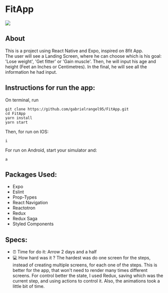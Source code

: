 # FitApp
![](https://github.com/gabrielrangel95/FitApp/blob/master/src/assets/gif/FitAppEdited.gif)
## About
This is a project using React Native and Expo, inspired on 8fit App.
<br/>
The user will see a Landing Screen, where he can choose which is his goal: 'Lose weight', 'Get fitter' or 'Gain muscle'.
Then, he will input his age and height (Feet an Inches or Centimetres).
In the final, he will see all the information he had input.

## Instructions for run the app:
On terminal, run 
```
git clone https://github.com/gabrielrangel95/FitApp.git
cd FitApp
yarn install
yarn start
```
Then, for run on IOS:
```
i
```
For run on Android, start your simulator and:
```
a
```

## Packages Used:
* Expo
* Eslint
* Prop-Types
* React Navigation
* Reactotron
* Redux
* Redux Saga
* Styled Components

## Specs:
* :alarm_clock: Time for do it: Arrow 2 days and a half
* :computer: How hard was it ? The hardest was do one screen for the steps, instead of creating multiple screens, for each one of the steps. This is better for the app, that won't need to render many times different screens. For control better the state, I used Redux, saving which was the current step, and using actions to control it. Also, the animations took a little bit of time.
